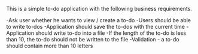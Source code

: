 This is a simple to-do application with the following business requirements.

-Ask user whether he wants to view / create a to-do
-Users should be able to write to-dos
-Application should save the to-dos with the current time
-Application should write to-do into a file
-If the length of the to-do is less than 10, the to-do should not be written to the file
-Validation - a to-do should contain more than 10 letters
